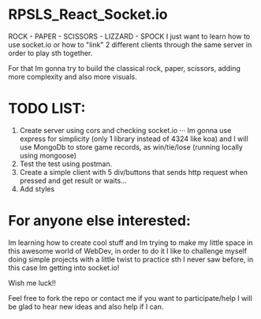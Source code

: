 # RPSLS_React_Socket.io

ROCK - PAPER - SCISSORS - LIZZARD - SPOCK
I just want to learn how to use socket.io or how to "link" 2 different clients through the same server in order to play sth together.

For that Im gonna try to build the classical rock, paper, scissors, adding more complexity and also more visuals.

# TODO LIST:
1. Create server using cors and checking socket.io
··· Im gonna use express for simplicity (only 1 library instead of 4324 like koa) and I will use MongoDb to store game records, as win/tie/lose (running locally using mongoose)
2. Test the test using postman.
3. Create a simple client with 5 div/buttons that sends http request when pressed and get result or waits...
4. Add styles

# For anyone else interested:
Im learning how to create cool stuff and Im trying to make my little space in this awesome world of WebDev, in order to do it I like to challenge myself doing simple projects with a little twist to practice sth I never saw before, in this case Im getting into socket.io!

Wish me luck!!

Feel free to fork the repo or contact me if you want to participate/help I will be glad to hear new ideas and also help if I can.

